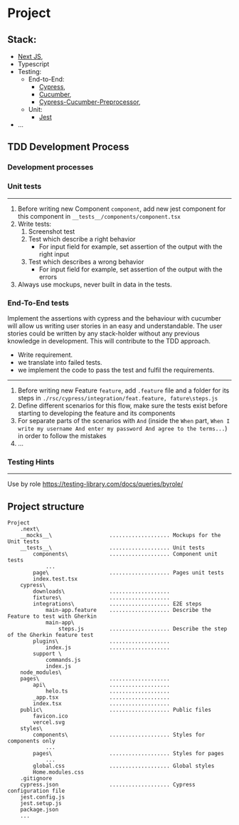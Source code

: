 # Project

## Stack:

- [Next JS](https://nextjs.org/docs),
- Typescript
- Testing:
  - End-to-End:
    - [Cypress](https://docs.cypress.io/guides/getting-started/writing-your-first-test),
    - [Cucumber](https://cucumber.io/docs/guides/10-minute-tutorial/),
    - [Cypress-Cucumber-Preprocessor](https://www.npmjs.com/package/cypress-cucumber-preprocessor),
  - Unit:
    - [Jest](https://jestjs.io/docs/getting-started)
- ...

## TDD Development Process

### Development processes

### Unit tests

---

1. Before writing new Component `component`, add new jest component for this component in `__tests__/components/component.tsx`
2. Write tests:
   1. Screenshot test
   2. Test which describe a right behavior
      - For input field for example, set assertion of the output with the right input
   3. Test which describes a wrong behavior
      - For input field for example, set assertion of the output with the errors
3. Always use mockups, never built in data in the tests.

### End-To-End tests

Implement the assertions with cypress and the behaviour with cucumber will allow us writing user stories in an easy and understandable.
The user stories could be written by any stack-holder without any previous knowledge in development.
This will contribute to the TDD approach.

- Write requirement.
- we translate into failed tests.
- we implement the code to pass the test and fulfil the requirements.

---

1. Before writing new Feature `feature`, add `.feature` file and a folder for its steps in `./rsc/cypress/integration/feat.feature, fature\steps.js`
2. Define different scenarios for this flow, make sure the tests exist before starting to developing the feature and its components
3. For separate parts of the scenarios with `And` (inside the `When` part, `When I write my username And enter my password And agree to the terms...`) in order to follow the mistakes
4. ...

### Testing Hints

---

Use by role
https://testing-library.com/docs/queries/byrole/

## Project structure

```
Project
    .next\
    __mocks__\                  ................... Mockups for the Unit tests
    __tests__\                  ................... Unit tests
        components\             ................... Component unit tests
            ...
        page\                   ................... Pages unit tests
        index.test.tsx
    cypress\
        downloads\              ...................
        fixtures\               ...................
        integrations\           ................... E2E steps
            main-app.feature    ................... Describe the Feature to test with Gherkin
            main-app\
                steps.js        ................... Describe the step of the Gherkin feature test
        plugins\                ...................
            index.js            ...................
        support \
            commands.js
            index.js
    node_modules\
    pages\                      ...................
        api\                    ...................
            helo.ts             ...................
        _app.tsx                ...................
        index.tsx               ...................
    public\                     ................... Public files
        favicon.ico
        vercel.svg
    styles\
        components\             ................... Styles for components only
            ...
        pages\                  ................... Styles for pages
            ...
        global.css              ................... Global styles
        Home.modules.css
    .gitignore
    cypress.json                ................... Cypress configuration file
    jest.config.js
    jest.setup.js
    package.json
    ...
```
